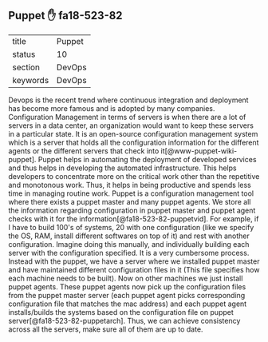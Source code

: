 ## Puppet :hand: fa18-523-82


|          |            |
| -------- | ---------- |
| title    | Puppet     | 
| status   | 10         |
| section  | DevOps     |
| keywords | DevOps     |



Devops is the recent trend where continuous integration and deployment has become more famous and is adopted by many companies. Configuration Management in terms of servers is when there are a lot of servers in a data center, an organization would want to keep these servers in a particular state. It is an open-source configuration management system which is a server that holds all the configuration information for the different agents or the different servers that check into it[@www-puppet-wiki-puppet]. Puppet helps in automating the deployment of developed services and thus helps in developing the automated infrastructure. This helps developers to concentrate more on the critical work other than the repetitive and monotonous work. Thus, it helps in being productive and spends less time in managing routine work. Puppet is a configuration management tool where there exists a puppet master and many puppet agents. We store all the information regarding configuration in puppet master and puppet agent checks with it for the information[@fa18-523-82-puppetvid]. For example, if I have to build 100's of systems, 20 with one configuration (like we specify the OS, RAM, install different softwares on top of it) and rest with another configuration. Imagine doing this manually, and individually building each server with the configuration specified. It is a very cumbersome process. Instead with the puppet, we have a server where we installed puppet master and have maintained different configuration files in it (This file specifies how each machine needs to be built). Now on other machines we just install puppet agents. These puppet agents now pick up the configuration files from the puppet master server (each puppet agent picks corresponding configuration file that matches the mac address) and each puppet agent installs/builds the systems based on the configuration file on puppet server[@fa18-523-82-puppetarch]. Thus, we can achieve consistency across all the servers, make sure all of them are up to date.


  
